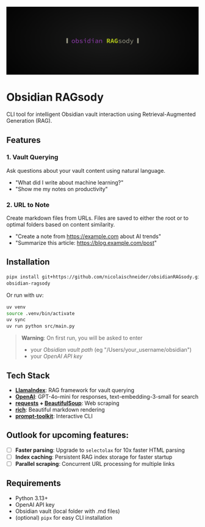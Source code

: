 <p align="center">
    <img src="obsidian-ragsody.png" width="1000" alt="Obsidian RAGsody"/>
</p>

# Obsidian RAGsody

CLI tool for intelligent Obsidian vault interaction using Retrieval-Augmented Generation (RAG).

## Features

### 1. Vault Querying
Ask questions about your vault content using natural language.
- "What did I write about machine learning?"
- "Show me my notes on productivity"

### 2. URL to Note
Create markdown files from URLs. Files are saved to either the root or to optimal folders based on content similarity.
- "Create a note from https://example.com about AI trends"
- "Summarize this article: https://blog.example.com/post"

## Installation

```bash
pipx install git+https://github.com/nicolaischneider/obsidianRAGsody.git
obsidian-ragsody
```

Or run with uv:
```bash
uv venv
source .venv/bin/activate
uv sync
uv run python src/main.py
```

> **Warning**: On first run, you will be asked to enter 
> * your *Obsidian vault path* (eg "/Users/your_username/obsidian")
> * your *OpenAI API key*

## Tech Stack

- **[LlamaIndex](https://github.com/run-llama/llama_index)**: RAG framework for vault querying
- **[OpenAI](https://github.com/openai/openai-python)**: GPT-4o-mini for responses, text-embedding-3-small for search
- **[requests](https://github.com/psf/requests) + [BeautifulSoup](https://pypi.org/project/beautifulsoup4/)**: Web scraping
- **[rich](https://github.com/Textualize/rich)**: Beautiful markdown rendering
- **[prompt-toolkit](https://github.com/prompt-toolkit/python-prompt-toolkit)**: Interactive CLI

## Outlook for upcoming features:

- [ ] **Faster parsing**: Upgrade to `selectolax` for 10x faster HTML parsing
- [ ] **Index caching**: Persistent RAG index storage for faster startup
- [ ] **Parallel scraping**: Concurrent URL processing for multiple links

## Requirements

- Python 3.13+
- OpenAI API key
- Obsidian vault (local folder with .md files)
- (optional) `pipx` for easy CLI installation